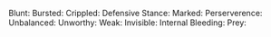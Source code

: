 Blunt:
Bursted:
Crippled:
Defensive Stance:
Marked:
Perserverence:
Unbalanced:
Unworthy:
Weak:
Invisible:
Internal Bleeding:
Prey: